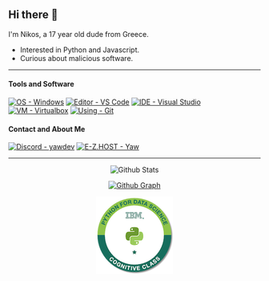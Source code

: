 ## Hi there 👋
I'm Nikos, a 17 year old dude from Greece.
- Interested in Python and Javascript.
- Curious about malicious software.

---

#### Tools and Software
[![OS - Windows](https://img.shields.io/badge/OS-WINDOWS-blue?style=for-the-badge&logo=windows)](https://www.microsoft.com/windows/)
[![Editor - VS Code](https://img.shields.io/badge/Editor-VS%20Code-blue?style=for-the-badge&logo=visual-studio-code)](https://code.visualstudio.com/)
[![IDE - Visual Studio](https://img.shields.io/badge/IDE-Visual%20Studio-blueviolet?style=for-the-badge&logo=visual-studio)](https://visualstudio.com/)
[![VM - Virtualbox](https://img.shields.io/badge/VM-Virtualbox-blue?style=for-the-badge&logo=virtualbox&logoColor=white)](https://www.virtualbox.org/)
[![Using - Git](https://img.shields.io/badge/Using-Git-red?style=for-the-badge&logo=git)](https://git-scm.com/)

#### Contact and About Me
[![Discord - yawdev](https://img.shields.io/badge/Discord-yawdev-7289DA?style=for-the-badge&logo=discord&logoColor=white)](https://discord.com/users/1163799526507819009)
[![E-Z.HOST - Yaw](https://img.shields.io/badge/EZBIO-yaw-2563eb?style=for-the-badge&logo=biolink)](https://e-z.bio/yaw)

---
<div align="center">
 
![Github Stats](https://github-readme-stats.vercel.app/api?username=Yaw-Dev&show_icons=true&theme=midnight-purple)

[![Github Graph](http://github-profile-summary-cards.vercel.app/api/cards/profile-details?username=Yaw-Dev&theme=midnight_purple)](https://github.com/AWeirDKiD)

[![Credly Badge](assets/python-for-data-science.png)](https://www.credly.com/badges/44e24bac-1013-49e6-a895-daa5a2b948c3/public_url)
